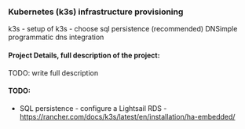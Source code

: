 ### Kubernetes (k3s) infrastructure provisioning

k3s - setup of k3s - choose sql persistence (recommended)
DNSimple programmatic dns integration



#### Project Details, full description of the project:

TODO: write full description


#### TODO:

- SQL persistence - configure a Lightsail RDS - https://rancher.com/docs/k3s/latest/en/installation/ha-embedded/
